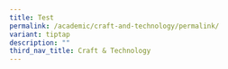 ```yaml
---
title: Test
permalink: /academic/craft-and-technology/permalink/
variant: tiptap
description: ""
third_nav_title: Craft & Technology
---
```


